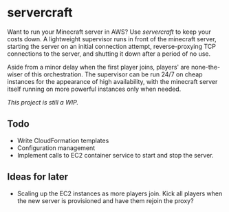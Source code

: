 # servercraft
Want to run your Minecraft server in AWS? Use _servercraft_ to keep your costs down. A lightweight supervisor runs in front of the minecraft server, starting the server on an initial connection attempt, reverse-proxying TCP connections to the server, and shutting it down after a period of no use.

Aside from a minor delay when the first player joins, players' are none-the-wiser of this orchestration. The supervisor can be run 24/7 on cheap instances for the appearance of high availability, with the minecraft server itself running on more powerful instances only when needed.

_This project is still a WIP._

## Todo
* Write CloudFormation templates
* Configuration management
* Implement calls to EC2 container service to start and stop the server.

## Ideas for later
* Scaling up the EC2 instances as more players join. Kick all players when the new server is provisioned and have them rejoin the proxy?
